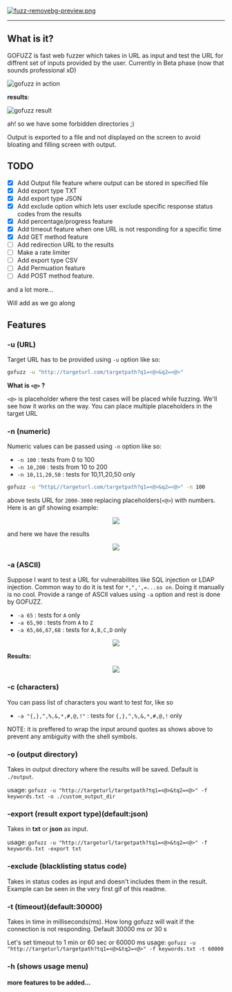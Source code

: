[![fuzz-removebg-preview.png](https://i.postimg.cc/VsxCTCxS/fuzz-removebg-preview.png)](https://postimg.cc/rz9sRKFc)

<hr />

## What is it?

GOFUZZ is fast web fuzzer which takes in URL as input and test the URL for diffrent set of inputs provided by the user.
Currently in Beta phase (now that sounds professional xD)

![gofuzz in action](https://i.imgur.com/orlvQJX.gif)

**results**:

![gofuzz result](https://i.imgur.com/BDuFc09.png)

ah! so we have some forbidden directories ;)

Output is exported to a file and not displayed on the screen to avoid bloating and filling screen with output.

## TODO

- [x] Add Output file feature where output can be stored in specified file
- [X] Add export type TXT 
- [x] Add export type JSON
- [x] Add exclude option which lets user exclude specific response status codes from the results
- [x] Add percentage/progress feature
- [x] Add timeout feature when one URL is not responding for a specific time
- [x] Add GET method feature  
- [ ] Add redirection URL to the results
- [ ] Make a rate limiter
- [ ] Add export type CSV
- [ ] Add Permuation feature
- [ ] Add POST method feature.

and a lot more... 

Will add as we go along

## Features

### -u (URL)

Target URL has to be provided using `-u` option like so:

```bash
gofuzz -u "http://targeturl.com/targetpath?q1=<@>&q2=<@>"
```
**What is `<@>` ?**

`<@>` is placeholder where the test cases will be placed while fuzzing. We'll see how it works on the way. You can place multiple placeholders in the target URL

### 

### -n (numeric)

Numeric values can be passed using `-n` option like so:

- `-n 100` : tests from 0 to 100
- `-n 10,200` : tests from 10 to 200
- `-n 10,11,20,50` : tests for 10,11,20,50 only

```bash
gofuzz -u "httpL//targeturl.com/targetpath?q1=<@>&q2=<@>" -n 100
```
above tests URL for `2000-3000` replacing placeholders(`<@>`) with numbers. Here is an gif showing example:

<p align="center">
  <img src="https://i.imgur.com/VFO6Z34.gif" />
</p>

and here we have the results

<p align="center">
  <img src="https://i.imgur.com/LWT064D.png" />
</p>


### -a (ASCII)

Suppose I want to test a URL for vulnerabilites like SQL injection or LDAP injection. Common way to do it is test for `*,",',=...so on`. Doing it manually is no cool. Provide a range of ASCII values using `-a` option and rest is done by GOFUZZ.

- `-a 65` : tests for `A` only
- `-a 65,90` : tests from `A` to `Z`
- `-a 65,66,67,68` : tests for `A,B,C,D` only

<p align="center">
   <img src="https://i.imgur.com/FY3eRPh.gif" />
</p>

**Results:**

<p align="center">
   <img src="https://i.imgur.com/2BJnxDW.png" />
</p>

### -c (characters)

You can pass list of characters you want to test for, like so

- `-a "{,},^,%,&,*,#,@,!"` : tests for `{,},^,%,&,*,#,@,!` only

NOTE: it is preffered to wrap the input around quotes as shows above to prevent any ambiguity with the shell symbols.


### -o (output directory)

Takes in output directory where the results will be saved. Default is `./output`.

usage: `gofuzz -u "http://targeturl/targetpath?tq1=<@>&tq2=<@>" -f keywords.txt -o ./custom_output_dir`

### -export (result export type)(default:json)

Takes in **txt** or **json** as input.

usage: `gofuzz -u "http://targeturl/targetpath?tq1=<@>&tq2=<@>" -f keywords.txt -export txt`

### -exclude (blacklisting status code)

Takes in status codes as input and doesn't includes them in the result. Example can be seen in the very first gif of this readme.

### -t  (timeout)(default:30000)

Takes in time in milliseconds(ms). How long gofuzz will wait if the connection is not responding. Default 30000 ms or 30 s

Let's set timeout to 1 min or 60 sec or 60000 ms
usage: `gofuzz -u "http://targeturl/targetpath?tq1=<@>&tq2=<@>" -f keywords.txt -t 60000`

### -h (shows usage menu)

#### more features to be added...
